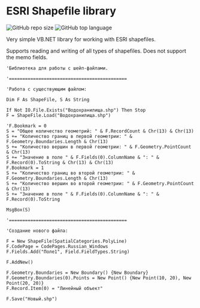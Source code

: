 # ESRI Shapefile library

![GitHub repo size](https://img.shields.io/github/repo-size/bu-ra-ti-no/Shapefile?style=plastic)
![GitHub top language](https://img.shields.io/github/languages/top/bu-ra-ti-no/Shapefile?style=plastic)

Very simple VB.NET library for working with ESRI shapefiles.

Supports reading and writing of all types of shapefiles.
Does not support the memo fields.

```vb.net
'Библиотека для работы с шейп-файлами.

'============================================

'Работа с существующим файлом:

Dim F As ShapeFile, S As String

If Not IO.File.Exists("Водохранилища.shp") Then Stop
F = ShapeFile.Load("Водохранилища.shp")

'F.Bookmark = 0
S = "Общее количество геометрий: " & F.RecordCount & Chr(13) & Chr(13)
S += "Количество границ в первой геометрии: " & F.Geometry.Boundaries.Length & Chr(13)
S += "Количество вершин в первой геометрии: " & F.Geometry.PointCount & Chr(13)
S += "Значение в поле " & F.Fields(0).ColumnName & ": " & F.Record(0).ToString & Chr(13) & Chr(13)
F.Bookmark = 1
S += "Количество границ во второй геометрии: " & F.Geometry.Boundaries.Length & Chr(13)
S += "Количество вершин во второй геометрии: " & F.Geometry.PointCount & Chr(13)
S += "Значение в поле " & F.Fields(0).ColumnName & ": " & F.Record(0).ToString

MsgBox(S)

'============================================

'Создание нового файла:

F = New ShapeFile(SpatialCategories.PolyLine)
F.CodePage = CodePages.Russian_Windows
F.Fields.Add("Поле1", Field.FieldTypes.String)

F.AddNew()

F.Geometry.Boundaries = New Boundary() {New Boundary}
F.Geometry.Boundaries(0).Points = New Point() {New Point(10, 20), New Point(20, 20)}
F.Record.Item(0) = "Линейный объект"

F.Save("Новый.shp")
```
